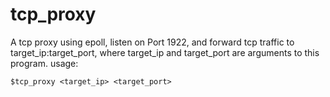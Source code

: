 # tcp_proxy

A tcp proxy using epoll, listen on Port 1922, and forward tcp traffic to target_ip:target_port, where target_ip and target_port are arguments to this program.
usage:
```
$tcp_proxy <target_ip> <target_port>
```
